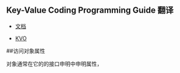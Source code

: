 
## Key-Value Coding Programming Guide 翻译

* [文档](https://developer.apple.com/library/prerelease/content/documentation/Cocoa/Conceptual/KeyValueCoding/index.html#//apple_ref/doc/uid/10000107i)

* [KVO](http://blog.csdn.net/zyq522376829/article/details/52402735)

##访问对象属性

对象通常在它的的接口申明中申明属性，
